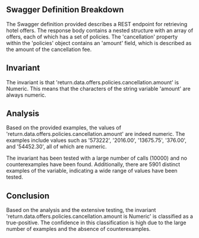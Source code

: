 ## Swagger Definition Breakdown
The Swagger definition provided describes a REST endpoint for retrieving hotel offers. The response body contains a nested structure with an array of offers, each of which has a set of policies. The 'cancellation' property within the 'policies' object contains an 'amount' field, which is described as the amount of the cancellation fee.

## Invariant
The invariant is that 'return.data.offers.policies.cancellation.amount' is Numeric. This means that the characters of the string variable 'amount' are always numeric.

## Analysis
Based on the provided examples, the values of 'return.data.offers.policies.cancellation.amount' are indeed numeric. The examples include values such as '573222', '2016.00', '13675.75', '376.00', and '54452.30', all of which are numeric.

The invariant has been tested with a large number of calls (10000) and no counterexamples have been found. Additionally, there are 5901 distinct examples of the variable, indicating a wide range of values have been tested.

## Conclusion
Based on the analysis and the extensive testing, the invariant 'return.data.offers.policies.cancellation.amount is Numeric' is classified as a true-positive. The confidence in this classification is high due to the large number of examples and the absence of counterexamples.

